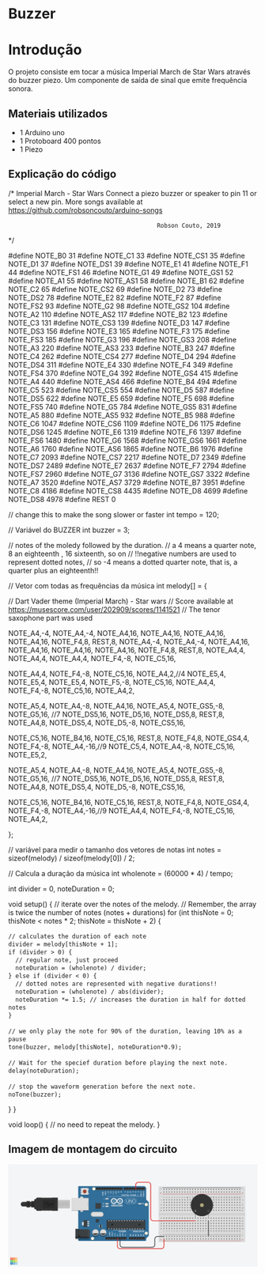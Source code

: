 # Buzzer

# Introdução
  O projeto consiste em tocar a música Imperial March de Star Wars através do buzzer piezo. Um componente de saída de sinal que emite frequência sonora.

## Materiais utilizados
- 1 Arduino uno
- 1 Protoboard 400 pontos
- 1 Piezo

## Explicação do código

/* 
  Imperial March - Star Wars
  Connect a piezo buzzer or speaker to pin 11 or select a new pin.
  More songs available at https://github.com/robsoncouto/arduino-songs                                            
                                              
                                              Robson Couto, 2019
*/

#define NOTE_B0  31
#define NOTE_C1  33
#define NOTE_CS1 35
#define NOTE_D1  37
#define NOTE_DS1 39
#define NOTE_E1  41
#define NOTE_F1  44
#define NOTE_FS1 46
#define NOTE_G1  49
#define NOTE_GS1 52
#define NOTE_A1  55
#define NOTE_AS1 58
#define NOTE_B1  62
#define NOTE_C2  65
#define NOTE_CS2 69
#define NOTE_D2  73
#define NOTE_DS2 78
#define NOTE_E2  82
#define NOTE_F2  87
#define NOTE_FS2 93
#define NOTE_G2  98
#define NOTE_GS2 104
#define NOTE_A2  110
#define NOTE_AS2 117
#define NOTE_B2  123
#define NOTE_C3  131
#define NOTE_CS3 139
#define NOTE_D3  147
#define NOTE_DS3 156
#define NOTE_E3  165
#define NOTE_F3  175
#define NOTE_FS3 185
#define NOTE_G3  196
#define NOTE_GS3 208
#define NOTE_A3  220
#define NOTE_AS3 233
#define NOTE_B3  247
#define NOTE_C4  262
#define NOTE_CS4 277
#define NOTE_D4  294
#define NOTE_DS4 311
#define NOTE_E4  330
#define NOTE_F4  349
#define NOTE_FS4 370
#define NOTE_G4  392
#define NOTE_GS4 415
#define NOTE_A4  440
#define NOTE_AS4 466
#define NOTE_B4  494
#define NOTE_C5  523
#define NOTE_CS5 554
#define NOTE_D5  587
#define NOTE_DS5 622
#define NOTE_E5  659
#define NOTE_F5  698
#define NOTE_FS5 740
#define NOTE_G5  784
#define NOTE_GS5 831
#define NOTE_A5  880
#define NOTE_AS5 932
#define NOTE_B5  988
#define NOTE_C6  1047
#define NOTE_CS6 1109
#define NOTE_D6  1175
#define NOTE_DS6 1245
#define NOTE_E6  1319
#define NOTE_F6  1397
#define NOTE_FS6 1480
#define NOTE_G6  1568
#define NOTE_GS6 1661
#define NOTE_A6  1760
#define NOTE_AS6 1865
#define NOTE_B6  1976
#define NOTE_C7  2093
#define NOTE_CS7 2217
#define NOTE_D7  2349
#define NOTE_DS7 2489
#define NOTE_E7  2637
#define NOTE_F7  2794
#define NOTE_FS7 2960
#define NOTE_G7  3136
#define NOTE_GS7 3322
#define NOTE_A7  3520
#define NOTE_AS7 3729
#define NOTE_B7  3951
#define NOTE_C8  4186
#define NOTE_CS8 4435
#define NOTE_D8  4699
#define NOTE_DS8 4978
#define REST      0


// change this to make the song slower or faster
int tempo = 120;

// Variável do BUZZER
int buzzer = 3;

// notes of the moledy followed by the duration.
// a 4 means a quarter note, 8 an eighteenth , 16 sixteenth, so on
// !!negative numbers are used to represent dotted notes,
// so -4 means a dotted quarter note, that is, a quarter plus an eighteenth!!

// Vetor com todas as frequências da música
int melody[] = {
  
  // Dart Vader theme (Imperial March) - Star wars 
  // Score available at https://musescore.com/user/202909/scores/1141521
  // The tenor saxophone part was used
  
  NOTE_A4,-4, NOTE_A4,-4, NOTE_A4,16, NOTE_A4,16, NOTE_A4,16, NOTE_A4,16, NOTE_F4,8, REST,8,
  NOTE_A4,-4, NOTE_A4,-4, NOTE_A4,16, NOTE_A4,16, NOTE_A4,16, NOTE_A4,16, NOTE_F4,8, REST,8,
  NOTE_A4,4, NOTE_A4,4, NOTE_A4,4, NOTE_F4,-8, NOTE_C5,16,

  NOTE_A4,4, NOTE_F4,-8, NOTE_C5,16, NOTE_A4,2,//4
  NOTE_E5,4, NOTE_E5,4, NOTE_E5,4, NOTE_F5,-8, NOTE_C5,16,
  NOTE_A4,4, NOTE_F4,-8, NOTE_C5,16, NOTE_A4,2,
  
  NOTE_A5,4, NOTE_A4,-8, NOTE_A4,16, NOTE_A5,4, NOTE_GS5,-8, NOTE_G5,16, //7 
  NOTE_DS5,16, NOTE_D5,16, NOTE_DS5,8, REST,8, NOTE_A4,8, NOTE_DS5,4, NOTE_D5,-8, NOTE_CS5,16,

  NOTE_C5,16, NOTE_B4,16, NOTE_C5,16, REST,8, NOTE_F4,8, NOTE_GS4,4, NOTE_F4,-8, NOTE_A4,-16,//9
  NOTE_C5,4, NOTE_A4,-8, NOTE_C5,16, NOTE_E5,2,

  NOTE_A5,4, NOTE_A4,-8, NOTE_A4,16, NOTE_A5,4, NOTE_GS5,-8, NOTE_G5,16, //7 
  NOTE_DS5,16, NOTE_D5,16, NOTE_DS5,8, REST,8, NOTE_A4,8, NOTE_DS5,4, NOTE_D5,-8, NOTE_CS5,16,

  NOTE_C5,16, NOTE_B4,16, NOTE_C5,16, REST,8, NOTE_F4,8, NOTE_GS4,4, NOTE_F4,-8, NOTE_A4,-16,//9
  NOTE_A4,4, NOTE_F4,-8, NOTE_C5,16, NOTE_A4,2,
  
};

// variável para medir o tamanho dos vetores de notas
int notes = sizeof(melody) / sizeof(melody[0]) / 2;

// Calcula a duração da música
int wholenote = (60000 * 4) / tempo;

int divider = 0, noteDuration = 0;

void setup() {
  // iterate over the notes of the melody. 
  // Remember, the array is twice the number of notes (notes + durations)
  for (int thisNote = 0; thisNote < notes * 2; thisNote = thisNote + 2) {

    // calculates the duration of each note
    divider = melody[thisNote + 1];
    if (divider > 0) {
      // regular note, just proceed
      noteDuration = (wholenote) / divider;
    } else if (divider < 0) {
      // dotted notes are represented with negative durations!!
      noteDuration = (wholenote) / abs(divider);
      noteDuration *= 1.5; // increases the duration in half for dotted notes
    }

    // we only play the note for 90% of the duration, leaving 10% as a pause
    tone(buzzer, melody[thisNote], noteDuration*0.9);

    // Wait for the specief duration before playing the next note.
    delay(noteDuration);
    
    // stop the waveform generation before the next note.
    noTone(buzzer);
  }
}

void loop() {
  // no need to repeat the melody.
}


## Imagem de montagem do circuito

![Buzzer com musica](buzzer_com_musica.png)
